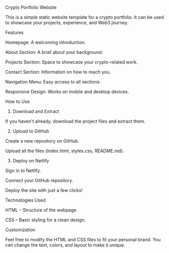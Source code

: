 Crypto Portfolio Website

This is a simple static website template for a crypto portfolio. It can be used to showcase your projects, experience, and Web3 journey.

Features

Homepage: A welcoming introduction.

About Section: A brief about your background.

Projects Section: Space to showcase your crypto-related work.

Contact Section: Information on how to reach you.

Navigation Menu: Easy access to all sections.

Responsive Design: Works on mobile and desktop devices.


How to Use

1. Download and Extract

If you haven't already, download the project files and extract them.



2. Upload to GitHub

Create a new repository on GitHub.

Upload all the files (index.html, styles.css, README.md).



3. Deploy on Netlify

Sign in to Netlify.

Connect your GitHub repository.

Deploy the site with just a few clicks!




Technologies Used

HTML – Structure of the webpage.

CSS – Basic styling for a clean design.


Customization

Feel free to modify the HTML and CSS files to fit your personal brand. You can change the text, colors, and layout to make it unique.


